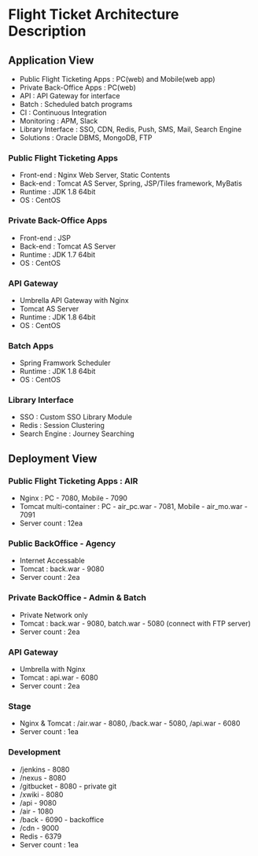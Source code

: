 # Flight Ticket Architecture Description 
## Application View
* Public Flight Ticketing Apps : PC(web) and Mobile(web app)
* Private Back-Office Apps : PC(web)
* API : API Gateway for interface
* Batch : Scheduled batch programs
* CI : Continuous Integration
* Monitoring : APM, Slack
* Library Interface : SSO, CDN, Redis, Push, SMS, Mail, Search Engine
* Solutions : Oracle DBMS, MongoDB, FTP

### Public Flight Ticketing Apps
* Front-end : Nginx Web Server, Static Contents
* Back-end : Tomcat AS Server, Spring, JSP/Tiles framework, MyBatis
* Runtime : JDK 1.8 64bit
* OS : CentOS

### Private Back-Office Apps
* Front-end : JSP
* Back-end : Tomcat AS Server
* Runtime : JDK 1.7 64bit
* OS : CentOS

### API Gateway
* Umbrella API Gateway with Nginx
* Tomcat AS Server
* Runtime : JDK 1.8 64bit
* OS : CentOS

### Batch Apps
* Spring Framwork Scheduler
* Runtime : JDK 1.8 64bit
* OS : CentOS

### Library Interface
* SSO : Custom SSO Library Module
* Redis : Session Clustering 
* Search Engine : Journey Searching

## Deployment View
### Public Flight Ticketing Apps : AIR
* Nginx : PC - 7080, Mobile - 7090
* Tomcat multi-container : PC - air_pc.war - 7081, Mobile - air_mo.war - 7091 
* Server count : 12ea

### Public BackOffice - Agency
* Internet Accessable
* Tomcat : back.war - 9080
* Server count : 2ea

### Private BackOffice - Admin & Batch
* Private Network only
* Tomcat : back.war - 9080, batch.war - 5080 (connect with FTP server)
* Server count : 2ea

### API Gateway
* Umbrella with Nginx
* Tomcat : api.war - 6080
* Server count : 2ea

### Stage
* Nginx & Tomcat : /air.war - 8080, /back.war - 5080, /api.war - 6080
* Server count : 1ea

### Development
* /jenkins - 8080
* /nexus - 8080
* /gitbucket - 8080 - private git
* /xwiki - 8080
* /api - 9080
* /air - 1080
* /back - 6090 - backoffice
* /cdn - 9000
* Redis - 6379
* Server count : 1ea